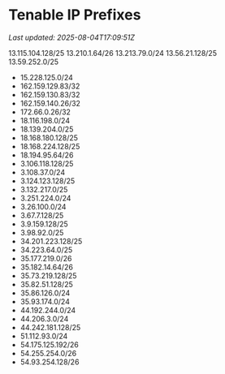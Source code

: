 # Tenable IP Prefixes

_Last updated: 2025-08-04T17:09:51Z_

13.115.104.128/25
13.210.1.64/26
13.213.79.0/24
13.56.21.128/25
13.59.252.0/25
- 15.228.125.0/24
- 162.159.129.83/32
- 162.159.130.83/32
- 162.159.140.26/32
- 172.66.0.26/32
- 18.116.198.0/24
- 18.139.204.0/25
- 18.168.180.128/25
- 18.168.224.128/25
- 18.194.95.64/26
- 3.106.118.128/25
- 3.108.37.0/24
- 3.124.123.128/25
- 3.132.217.0/25
- 3.251.224.0/24
- 3.26.100.0/24
- 3.67.7.128/25
- 3.9.159.128/25
- 3.98.92.0/25
- 34.201.223.128/25
- 34.223.64.0/25
- 35.177.219.0/26
- 35.182.14.64/26
- 35.73.219.128/25
- 35.82.51.128/25
- 35.86.126.0/24
- 35.93.174.0/24
- 44.192.244.0/24
- 44.206.3.0/24
- 44.242.181.128/25
- 51.112.93.0/24
- 54.175.125.192/26
- 54.255.254.0/26
- 54.93.254.128/26
